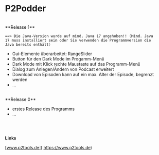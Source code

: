 # P2Podder

<br />
**Release 1**

    ==> Die Java-Version wurde auf mind. Java 17 angehoben!! (Mind. Java 17 muss installiert sein oder Sie verwenden die Programmversion die Java bereits enthält)

* Gui-Elemente überarbeitet: RangeSlider
* Button für den Dark Mode im Progamm-Menü
* Dark Mode mit Klick rechte Maustaste auf das Programm-Menü
* Dialog zum Anlegen/Ändern von Podcast erweitert
* Download von Episoden kann auf ein max. Alter der Episode, begrenzt werden
* … 

<br />
**Release 0**

* erstes Release des Programms
* ...

<br />
<br />

**Links**

[www.p2tools.de]( https://www.p2tools.de)
